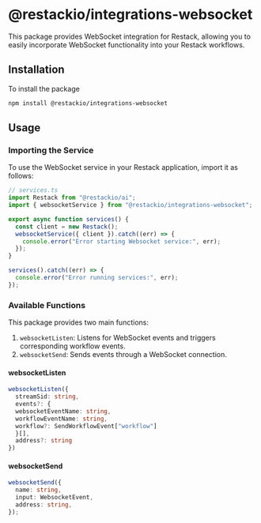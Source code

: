 # @restackio/integrations-websocket

This package provides WebSocket integration for Restack, allowing you to easily incorporate WebSocket functionality into your Restack workflows.

## Installation

To install the package

```bash
npm install @restackio/integrations-websocket
```

## Usage

### Importing the Service

To use the WebSocket service in your Restack application, import it as follows:

```typescript
// services.ts
import Restack from "@restackio/ai";
import { websocketService } from "@restackio/integrations-websocket";

export async function services() {
  const client = new Restack();
  websocketService({ client }).catch((err) => {
    console.error("Error starting Websocket service:", err);
  });
}

services().catch((err) => {
  console.error("Error running services:", err);
});
```

### Available Functions

This package provides two main functions:

1. `websocketListen`: Listens for WebSocket events and triggers corresponding workflow events.
2. `websocketSend`: Sends events through a WebSocket connection.

#### websocketListen

```typescript
websocketListen({
  streamSid: string,
  events?: {
  websocketEventName: string,
  workflowEventName: string,
  workflow?: SendWorkflowEvent["workflow"]
  }[],
  address?: string
})
```

#### websocketSend

```typescript
websocketSend({
  name: string,
  input: WebsocketEvent,
  address: string,
});
```
